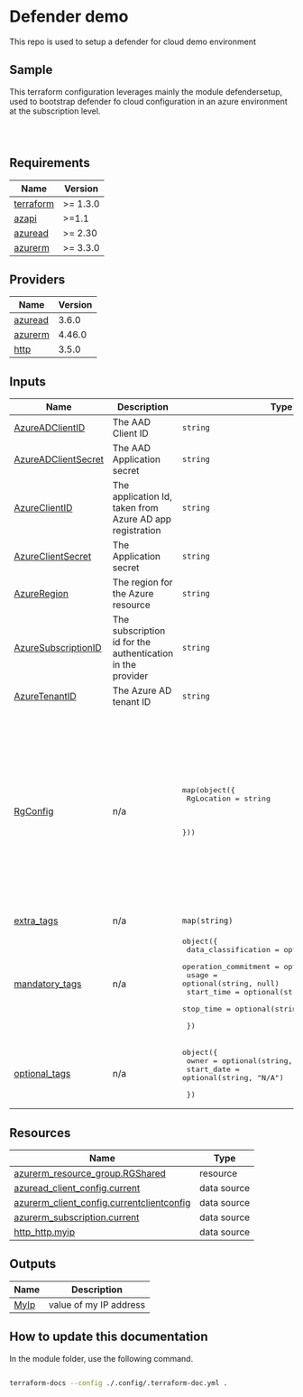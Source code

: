 <!-- BEGIN_TF_DOCS -->

# Defender demo

This repo is used to setup a defender for cloud demo environment

## Sample

This terraform configuration leverages mainly the module defendersetup, used to bootstrap defender fo cloud configuration in an azure environment at the subscription level.

 ```hcl



 ```



## Requirements

| Name | Version |
|------|---------|
| <a name="requirement_terraform"></a> [terraform](#requirement\_terraform) | >= 1.3.0 |
| <a name="requirement_azapi"></a> [azapi](#requirement\_azapi) | >=1.1 |
| <a name="requirement_azuread"></a> [azuread](#requirement\_azuread) | >= 2.30 |
| <a name="requirement_azurerm"></a> [azurerm](#requirement\_azurerm) | >= 3.3.0 |

## Providers

| Name | Version |
|------|---------|
| <a name="provider_azuread"></a> [azuread](#provider\_azuread) | 3.6.0 |
| <a name="provider_azurerm"></a> [azurerm](#provider\_azurerm) | 4.46.0 |
| <a name="provider_http"></a> [http](#provider\_http) | 3.5.0 |

## Inputs

| Name | Description | Type | Default | Required |
|------|-------------|------|---------|:--------:|
| <a name="input_AzureADClientID"></a> [AzureADClientID](#input\_AzureADClientID) | The AAD Client ID | `string` | n/a | yes |
| <a name="input_AzureADClientSecret"></a> [AzureADClientSecret](#input\_AzureADClientSecret) | The AAD Application secret | `string` | n/a | yes |
| <a name="input_AzureClientID"></a> [AzureClientID](#input\_AzureClientID) | The application Id, taken from Azure AD app registration | `string` | n/a | yes |
| <a name="input_AzureClientSecret"></a> [AzureClientSecret](#input\_AzureClientSecret) | The Application secret | `string` | n/a | yes |
| <a name="input_AzureRegion"></a> [AzureRegion](#input\_AzureRegion) | The region for the Azure resource | `string` | `"francecentral"` | no |
| <a name="input_AzureSubscriptionID"></a> [AzureSubscriptionID](#input\_AzureSubscriptionID) | The subscription id for the authentication in the provider | `string` | n/a | yes |
| <a name="input_AzureTenantID"></a> [AzureTenantID](#input\_AzureTenantID) | The Azure AD tenant ID | `string` | n/a | yes |
| <a name="input_RgConfig"></a> [RgConfig](#input\_RgConfig) | n/a | <pre>map(object({<br/>    RgLocation = string<br/><br/><br/>  }))</pre> | <pre>{<br/>  "rsg-acr": {<br/>    "RgLocation": "francecentral"<br/>  },<br/>  "rsg-dns": {<br/>    "RgLocation": "francecentral"<br/>  },<br/>  "rsg-kv": {<br/>    "RgLocation": "francecentral"<br/>  },<br/>  "rsg-monitor": {<br/>    "RgLocation": "francecentral"<br/>  },<br/>  "rsg-security": {<br/>    "RgLocation": "francecentral"<br/>  }<br/>}</pre> | no |
| <a name="input_extra_tags"></a> [extra\_tags](#input\_extra\_tags) | n/a | `map(string)` | `{}` | no |
| <a name="input_mandatory_tags"></a> [mandatory\_tags](#input\_mandatory\_tags) | n/a | <pre>object({<br/>    data_classification  = optional(string, null)<br/>    operation_commitment = optional(string, null)<br/>    usage                = optional(string, null)<br/>    start_time           = optional(string, null)<br/>    stop_time            = optional(string, null)<br/><br/>  })</pre> | `{}` | no |
| <a name="input_optional_tags"></a> [optional\_tags](#input\_optional\_tags) | n/a | <pre>object({<br/>    owner      = optional(string, "N/A")<br/>    start_date = optional(string, "N/A")<br/><br/>  })</pre> | `{}` | no |

## Resources

| Name | Type |
|------|------|
| [azurerm_resource_group.RGShared](https://registry.terraform.io/providers/hashicorp/azurerm/latest/docs/resources/resource_group) | resource |
| [azuread_client_config.current](https://registry.terraform.io/providers/hashicorp/azuread/latest/docs/data-sources/client_config) | data source |
| [azurerm_client_config.currentclientconfig](https://registry.terraform.io/providers/hashicorp/azurerm/latest/docs/data-sources/client_config) | data source |
| [azurerm_subscription.current](https://registry.terraform.io/providers/hashicorp/azurerm/latest/docs/data-sources/subscription) | data source |
| [http_http.myip](https://registry.terraform.io/providers/hashicorp/http/latest/docs/data-sources/http) | data source |

## Outputs

| Name | Description |
|------|-------------|
| <a name="output_MyIp"></a> [MyIp](#output\_MyIp) | value of my IP address |

## How to update this documentation

In the module folder, use the following command.

```bash

terraform-docs --config ./.config/.terraform-doc.yml .

```
<!-- END_TF_DOCS -->